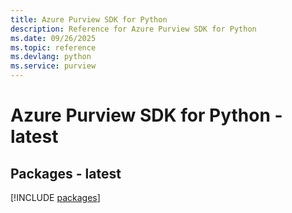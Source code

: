 ```yaml
---
title: Azure Purview SDK for Python
description: Reference for Azure Purview SDK for Python
ms.date: 09/26/2025
ms.topic: reference
ms.devlang: python
ms.service: purview
---
```

# Azure Purview SDK for Python - latest
## Packages - latest
[!INCLUDE [packages](purview-index.md)]